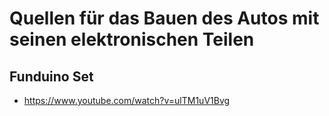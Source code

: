 # Quellen für das Bauen des Autos mit seinen elektronischen Teilen

## Funduino Set
* https://www.youtube.com/watch?v=ulTM1uV1Bvg
